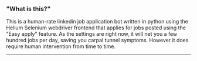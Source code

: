 ### "What is this?"

   This is a human-rate linkedin job application bot written in python using the Helium Selenium webdriver frontend that applies for jobs posted using the "Easy apply" feature. As the settings are right now, it will net you a few hundred jobs per day, saving you carpal tunnel symptoms. However it does require human intervention from time to time.




___